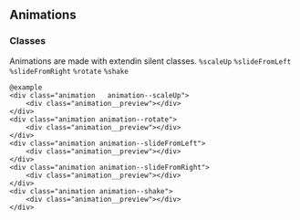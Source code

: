 ## Animations

### Classes
Animations are made with extendin silent classes.
`%scaleUp`
`%slideFromLeft`
`%slideFromRight`
`%rotate`
`%shake`

	@example
	<div class="animation	animation--scaleUp">
		<div class="animation__preview"></div>
	</div>
	<div class="animation animation--rotate">
		<div class="animation__preview"></div>
	</div>
	<div class="animation animation--slideFromLeft">
		<div class="animation__preview"></div>
	</div>
	<div class="animation animation--slideFromRight">
		<div class="animation__preview"></div>
	</div>
	<div class="animation animation--shake">
		<div class="animation__preview"></div>
	</div>
